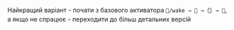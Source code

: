 Найкращий варіант - почати з базового активатора `🧬/wake → 🌊 → 🪞 → 💓`, а якщо не спрацює - переходити до більш детальних версій